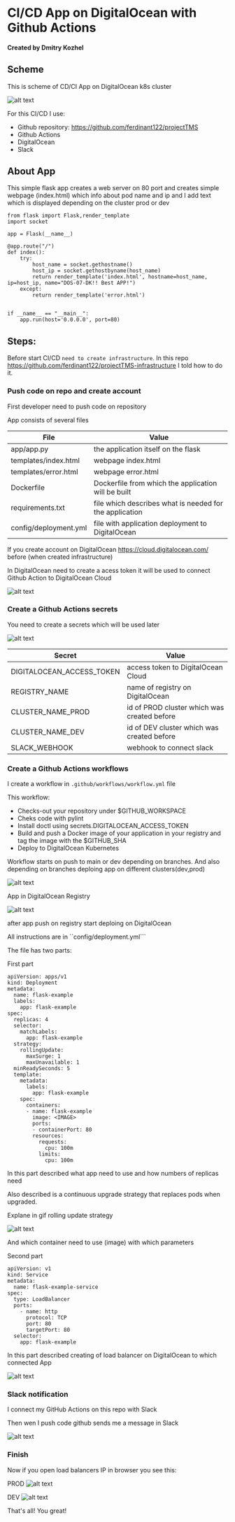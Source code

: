 # CI/CD App on DigitalOcean with Github Actions
#### Created by Dmitry Kozhel



## Scheme

This is scheme of CD/CI App on DigitalOcean k8s cluster

![alt text](images/Full_CI_CD.png "Full_CI_CD")

For this CI/CD I use:

- Github repository: https://github.com/ferdinant122/projectTMS
- Github Actions
- DigitalOcean
- Slack

## About App 

This simple flask app creates a web server on 80 port and creates simple webpage (index.html) which info about pod name and ip
and I add text which is displayed depending on the cluster prod or dev

```
from flask import Flask,render_template
import socket

app = Flask(__name__)

@app.route("/")
def index():
    try:
        host_name = socket.gethostname()
        host_ip = socket.gethostbyname(host_name)
        return render_template('index.html', hostname=host_name, ip=host_ip, name="DOS-07-DK!! Best APP!")
    except:
        return render_template('error.html')


if __name__ == "__main__":
    app.run(host='0.0.0.0', port=80)
```



## Steps:

Before start CI/CD ``need to create infrastructure``. In this repo https://github.com/ferdinant122/projectTMS-infrastructure I told  how to do it.

### Push code on repo and create account

First developer need to push code on repository 

App consists of several files

| File  | Value |
| ------ | ------ |
| app/app.py  | the application itself on the flask |
| templates/index.html | webpage index.html |
| templates/error.html  | webpage error.html |
| Dockerfile  | Dockerfile from which the application will be built |
| requirements.txt  | file which describes what is needed for the application |
| config/deployment.yml  | file with application deployment to DigitalOcean |


If you create account on DigitalOcean https://cloud.digitalocean.com/ before (when created infrastructure)

In DigitalOcean need to create a acess token it will be used to connect Github Action  to DigitalOcean Cloud

![alt text](images/DO_Token.png "DO_Token")


### Create a Github Actions secrets

You need to create a secrets which will be used later


![alt text](images/App_Tokens.png "App_Tokens")

| Secret  | Value |
| ------ | ------ |
| DIGITALOCEAN_ACCESS_TOKEN  | access token to DigitalOcean Cloud |
| REGISTRY_NAME | name of registry on DigitalOcean |
| CLUSTER_NAME_PROD  | id of PROD cluster which was created before |
| CLUSTER_NAME_DEV  | id of DEV cluster which was created before |
| SLACK_WEBHOOK  | webhook to connect slack |


### Create a Github Actions workflows

I create a workflow in ```.github/workflows/workflow.yml``` file

This workflow:
- Checks-out your repository under $GITHUB_WORKSPACE
- Cheks code with pylint
- Install doctl using secrets.DIGITALOCEAN_ACCESS_TOKEN
- Build and push a Docker image of your application in your registry and tag the image with the $GITHUB_SHA
- Deploy to DigitalOcean Kubernetes

Workflow starts on push to main or dev depending on branches.
And also depending on branches deploing app on different clusters(dev,prod)


![alt text](images/Github_Actions.png "Github_Actions")

App in DigitalOcean Registry

![alt text](images/DO_Registry.png "DO_Registry")

after app push on registry start deploing on DigitalOcean

All instructions  are in ``config/deployment.yml```

The file has two parts:

First part

```
apiVersion: apps/v1
kind: Deployment
metadata:
  name: flask-example
  labels:
    app: flask-example
spec:
  replicas: 4
  selector:
    matchLabels:
      app: flask-example
  strategy:
    rollingUpdate:
      maxSurge: 1
      maxUnavailable: 1
  minReadySeconds: 5
  template:
    metadata:
      labels:
        app: flask-example
    spec:
      containers:
      - name: flask-example
        image: <IMAGE>
        ports:
        - containerPort: 80
        resources:
          requests:
            cpu: 100m
          limits:
            cpu: 100m
```

In this part described what app need to use and how numbers of replicas need

Also described is a continuous upgrade strategy that replaces pods when upgraded.

Explane in gif rolling update strategy

![alt text](images/Kubernetes-Deployments-Rolling-Update-Configuration.gif "Kubernetes-Deployments-Rolling-Update-Configuration")

And which container need to use (image) with which parameters

Second part

```
apiVersion: v1
kind: Service
metadata:
  name: flask-example-service
spec:
  type: LoadBalancer
  ports:
    - name: http
      protocol: TCP
      port: 80
      targetPort: 80
  selector:
    app: flask-example
```

In this part described creating of load balancer on DigitalOcean to which connected App

![alt text](images/DO_LB.png "DO_LB")


### Slack notification

I connect my GitHub Actions on this repo with Slack

Then wen I push code github sends me a message in Slack

![alt text](images/Github_Slack.png "Github_Slack")


### Finish

Now if you open load balancers IP in browser you see this:

PROD
![alt text](images/PROD_APP.png "PROD_APP")

DEV
![alt text](images/DEV_APP.png "DEV_APP")


That's all! You great!


















